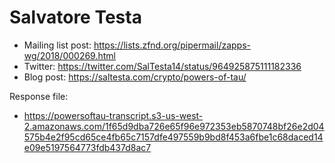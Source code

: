 # Salvatore Testa

* Mailing list post: <https://lists.zfnd.org/pipermail/zapps-wg/2018/000269.html>
* Twitter: <https://twitter.com/SalTesta14/status/964925875111182336>
* Blog post: <https://saltesta.com/crypto/powers-of-tau/>

Response file:

* <https://powersoftau-transcript.s3-us-west-2.amazonaws.com/1f65d9dba726e65f96e972353eb5870748bf26e2d04575b4e2f95cd65ce4fb65c7157dfe497559b9bd8f453a6fbe1c68daced14e09e5197564773fdb437d8ac7>
